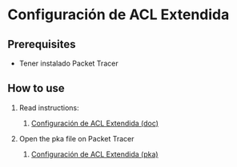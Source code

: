 # Configuración de ACL Extendida

## Prerequisites

- Tener instalado Packet Tracer

## How to use

1. Read instructions:
   1. [Configuración de ACL Extendida (doc)](./ExtendedACLConfiguration.pdf)

2. Open the pka file on Packet Tracer
   1. [Configuración de ACL Extendida (pka)](./ExtendedACLConfiguration.pka)